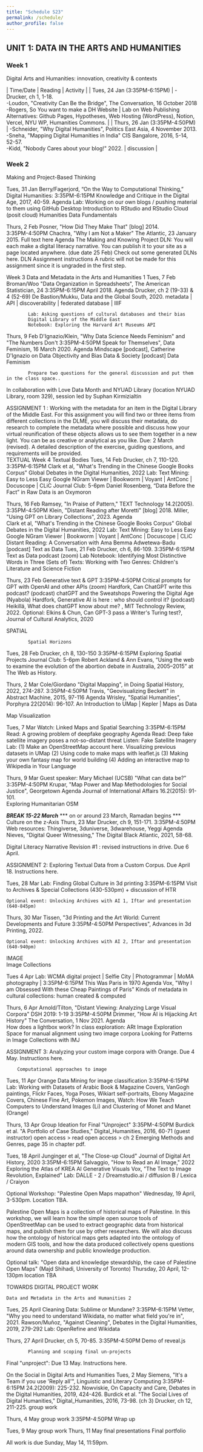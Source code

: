 ```yaml
---
title: "Schedule S23"
permalink: /schedule/
author_profile: false
---
```


## UNIT 1: DATA IN THE ARTS AND HUMANITIES

### Week 1		

Digital Arts and Humanities: innovation, creativity & contexts

| Time/Date | Reading | Activity |
| Tues, 24 Jan (3:35PM-6:15PM) | -Drucker, ch 1, 1-18. <br> -Loudon, "Creativity Can Be the Bridge", The Conversation, 16 October 2018 <br> -Rogers, So You want to make a DH Website | Lab on Web Publishing Alternatives: Github Pages, Hypotheses, Web Hosting (WordPress), Notion, Vercel, NYU WP, Humanities Commons. |
| Thurs, 26 Jan	(3:35PM-4:50PM) | -Schneider, "Why Digital Humanities", Politics East Asia, 4 November 2013.<br> -Sneha, "Mapping Digital Humanities in India" CIS Bangalore, 2016, 5-14, 52-57. <br> -Kidd, "Nobody Cares about your blog!" 2022. | discussion |

### Week 2		

Making and Project-Based Thinking 

Tues, 31 Jan		Berry/Fagerjord, “On the Way to Computational Thinking,” Digital Humanities: 
3:35PM-6:15PM	Knowledge and Critique in the Digital Age, 2017, 40-59. 
Agenda			Lab: 
			Working on our own blogs / pushing material to them using GitHub Desktop
Introduction to RStudio and RStudio Cloud (posit cloud)
	Humanities Data Fundamentals

Thurs, 2 Feb 		Posner, "How Did They Make That"  [blog] 2014.	
3:35PM-4:50PM	Chachra, "Why I am Not a Maker" The Atlantic, 23 January 2015. Full text here 
Agenda			The Making and Knowing Project
DLN: You will each make a digital literacy narrative. You can publish it to your site as a page located anywhere.  (due date 25 Feb)  Check out some generated DLNs here. DLN Assignment instructions  A rubric will not be made for this assignment since it is ungraded in the first step. 

Week 3		Data and Metadata in the Arts and Humanities 1 
Tues, 7 Feb		Broman/Woo "Data Organization in Spreadsheets", The American Statistician, 24 
3:35PM-6:15PM	April 2018.
Agenda			Drucker, ch 2 (19-33) & 4 (52-69)
			De Bastion/Mukku, Data and the Global South, 2020.
			metadata | API | discoverability | federated database | IIIF

			Lab: Asking questions of cultural databases and their bias
			Digital Library of the Middle East 
			Notebook: Exploring the Harvard Art Museums API 


Thurs, 9 Feb 		D'Ignazio/Klein, "Why Data Science Needs Feminism" and "The Numbers Don't 
3:35PM-4:50PM	Speak for Themselves", Data Feminism, 16 March 2020.
Agenda			Mindscape [podcast], Catherine D'Ignazio on Data Objectivity and Bias
			Data & Society [podcast] Data Feminism  
		
			Prepare two questions for the general discussion and put them in the class space.. 
In collaboration with Love Data Month and NYUAD Library (location NYUAD 
	Library, room 329), session led by Suphan Kirmizialtin


ASSIGNMENT 1 : Working with the metadata for an item in the Digital Library of the Middle East. For this assignment you will find two or three items from different collections in the DLME, you will discuss their metadata, do research to complete the metadata where possible and discuss how your virtual reunification of these objects allows us to see them together in a new light. You can be as creative or analytical as you like.  Due: 2 March  (revised). A detailed description of the exercise, guiding questions, and requirements will be provided.  
TEXTUAL
Week 4		Textual Bodies
Tues, 14 Feb		Drucker, ch 7, 110-120.
3:35PM-6:15PM	Clark et al, "What's Trending in the Chinese Google Books Corpus" Global 
			Debates in the Digital Humanities, 2022
			Lab:  Text Mining: Easy to Less Easy Google NGram Viewer | Bookworm | 
			Voyant | AntConc | Docuscope | CLiC
Journal Club: 5-6pm Daniel Rosenberg, “Data Before the Fact” in Raw Data is an Oxymoron
 
Thurs, 16 Feb 		Ramsey, "In Praise of Pattern," TEXT Technology 14.2(2005). 
3:35PM-4:50PM	Klein, "Distant Reading after Moretti" [blog] 2018. 
			Miller, "Using GPT on Library Collections", 2023. 
Agenda	
Clark et al, "What's Trending in the Chinese Google Books Corpus" Global 
	Debates in the Digital Humanities, 2022
			Lab:  Text Mining: Easy to Less Easy Google NGram Viewer | Bookworm | 
			Voyant | AntConc | Docuscope | CLiC
Distant Reading: A Conversation with Ama Bemma Adwetewa-Badu [podcast]
		Text as Data 
Tues, 21 Feb		Drucker, ch 6, 86-109.
3:35PM-6:15PM	Text as Data podcast 
(zoom)			Lab Notebook: Identifying Most Distinctive Words in Three (Sets of) Texts: 
			Working with Two Genres: Children's Literature and Science Fiction 

Thurs, 23 Feb		Generative text & GPT 
3:35PM-4:50PM	Critical prompts for GPT with OpenAI and other APIs 
(zoom)			Hardfork, Can ChatGPT write this podcast? (podcast)
			chatGPT and the Sweatshops Powering the Digital Age (Nyabola)
			Hardfork, Generative AI is here : who should control it? (podcast)	
			Heikillä, What does chatGPT know about me? , MIT Technology Review, 2022. 
Optional: Elkins & Chun, Can GPT-3 pass a Writer's Turing test?, Journal of Cultural Analytics, 2020

SPATIAL 

			Spatial Horizons
Tues, 28 Feb		Drucker, ch 8, 130-150
3:35PM-6:15PM	Exploring Spatial Projects
Journal Club: 5-6pm  Robert Ackland & Ann Evans, “Using the web to examine the evolution of the abortion debate in Australia, 2005–2015” at The Web as History.

Thurs, 2 Mar 		Cole/Giordano "Digital Mapping", in Doing Spatial History, 2022, 274-287. 
3:35PM-4:50PM	Travis, "Geovisualizing Beckett" in Abstract Machine, 2015, 97-116
Agenda			Wrisley, "Spatial Humanities", Porphyra 22(2014): 96-107.
			An Introduction to UMap | Kepler | Maps as Data

Map Visualization
		
Tues, 7 Mar		Watch: Linked Maps and Spatial Searching 
3:35PM-6:15PM	Read: A growing problem of deepfake geography
Agenda			Read: Deep fake satellite imagery poses a not-so-distant threat
			Listen: Fake Satellite Imagery 
			Lab: (1) Make an OpenStreetMap account here. Visualizing previous datasets in 
			UMap (2) Using code to make maps with leaflet.js (3) Making your own fantasy 
			map for world building (4) Adding an interactive map to Wikipedia 
			in Your Language 
			 

Thurs, 9 Mar 		Guest speaker: Mary Michael (UCSB) "What can data be?" 
3:35PM-4:50PM	Krupar, "Map Power and Map Methodologies for Social Justice", Georgetown 
Agenda			Journal of International Affairs 16.2(2015): 91-101.	
			Exploring Humanitarian OSM 

***BREAK 15-22 March*** 
*** on or around 23 March, Ramadan begins ***
		Culture on the z-Axis
Thurs, 23 Mar		Drucker, ch 9, 151-171.
3:35PM-4:50PM	Web resources: Thingiverse, 3duniverse, 3dwarehouse, Yeggi
Agenda			Nieves, "Digital Queer Witnessing," The Digital Black Atlantic, 2021, 58-68.


Digital Literacy Narrative Revision #1 : revised instructions in drive.  Due 6 April. 

ASSIGNMENT 2: Exploring Textual Data from a Custom Corpus. Due April 18. Instructions here. 


Tues, 28 Mar 		Lab: Finding Global Culture in 3d printing
3:35PM-6:15PM	Visit to Archives & Special Collections (430-530pm) + discussion of HTR


	Optional event: Unlocking Archives with AI 1, Iftar and presentation (640-845pm) 



Thurs, 30 Mar		Tissen, "3d Printing and the Art World: Current Developments and Future 
3:35PM-4:50PM	Perspectives", Advances in 3d Printing, 2022.


	Optional event: Unlocking Archives with AI 2, Iftar and presentation (640-940pm) 

IMAGE  
		Image Collections 
			
Tues 4 Apr		Lab: WCMA digital project | Selfie City | Photogrammar | MoMA photography | 
3:35PM-6:15PM	This Was Paris in 1970
Agenda			Vox, "Why I am Obsessed With these Cheap Paintings of Paris" 
			Kinds of metadata in cultural collections: human created & computed


Thurs, 6 Apr		Arnold/Tilton, "Distant Viewing: Analyzing Large Visual Corpora" DSH 2019: 1-19
3:35PM-4:50PM	Drimmer, "How AI is Hijacking Art History" The Conversation, 1 Nov 2021. 
Agenda	
How does a lightbox work? 
In class exploration: ARt Image Exploration Space for manual alignment using two image corpora 
			Looking for Patterns in Image Collections with IMJ

ASSIGNMENT 3:  Analyzing your custom image corpora with Orange. Due 4 May. Instructions here. 

		Computational approaches to image 
Tues, 11 Apr 		Orange Data Mining for image classification
3:35PM-6:15PM	Lab: Working with Datasets of Arabic Book & Magazine Covers, VanGogh 
			paintings, Flickr Faces, Yoga Poses, Wikiart self-portraits, Ebony Magazine 
			Covers, Chinese Fine Art, Pokemon Images, 
			Watch: How We Teach Computers to Understand Images (Li) and Clustering of 
			Monet and Manet (Orange)

Thurs, 13 Apr 		Group Ideation for Final "Unproject" 
3:35PM-4:50PM	Burdick et al.  "A Portfolio of Case Studies," Digital_Humanities, 2016, 60-71 
(guest instructor)	open access > read open access > ch 2 Emerging Methods and Genres, page 35 
			in chapter pdf.



Tues, 18 April		Junginger et al, "The Close-up Cloud" Journal of Digital Art History, 2020
3:35PM-6:15PM	Salvaggio, "How to Read an AI Image," 2022
			Exploring the Atlas of KREA AI Generative Visuals
			Vox, "The Text to Image Revolution, Explained" 
			Lab: DALLE - 2 / Dreamstudio.ai / diffusion B / Lexica / Craiyon


Optional Workshop: "Palestine Open Maps mapathon" Wednesday, 19 April, 3-530pm. Location TBA.

Palestine Open Maps is a collection of historical maps of Palestine. In this workshop, we will learn how the simple open source tools of OpenStreetMap can be used to extract geographic data from historical maps, and publish them for use by other researchers. We will also discuss how the ontology of historical maps gets adapted into the ontology of modern GIS tools, and how the data produced collectively opens questions around data ownership and public knowledge production. 

Optional talk: "Open data and knowledge stewardship, the case of Palestine Open Maps" (Majd Shihadi, University of Toronto) Thursday, 20 April, 12-130pm location TBA


TOWARDS DIGITAL PROJECT WORK

	Data and Metadata in the Arts and Humanities 2 
Tues, 25 April 		Cleaning Data: Sublime or Mundane?
3:35PM-6:15PM	Vetter, "Why you need to understand Wikidata, no matter what field you're in", 
			2021.
Rawson/Muñoz, "Against Cleaning", Debates in the Digital Humanities, 2019, 279-292
Lab: OpenRefine and Wikidata

Thurs, 27 April 		Drucker, ch 5, 70-85. 
3:35PM-4:50PM	Demo of reveal.js 

			Planning and scoping final un-projects


Final "unproject":  Due 13 May.  Instructions here. 

On the Social in Digital Arts and Humanities
Tues, 2 May 		Siemens, "It's a Team if you use 'Reply all'", Linguistic and Literary Computing 
3:35PM-6:15PM	24.2(2009): 225-232.
Nowviskie, On Capacity and Care, Debates in the Digital Humanities, 2019, 424-426.
Burdick et al. "The Social Lives of Digital Humanities," Digital_Humanities, 2016, 73-98.  (ch 3) 
Drucker, ch 12, 211-225. 
group work 

Thurs, 4 May 		group work 
3:35PM-4:50PM
		Wrap up

Tues, 9 May 		group work
Thurs, 11 May 		final presentations 
Final portfolio   

All work is due Sunday, May 14, 11:59pm.


